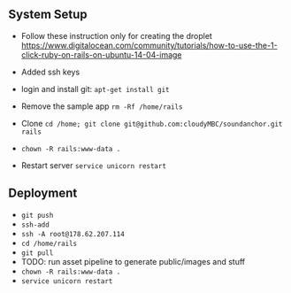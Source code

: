 

## System Setup

* Follow these instruction only for creating the droplet https://www.digitalocean.com/community/tutorials/how-to-use-the-1-click-ruby-on-rails-on-ubuntu-14-04-image

* Added ssh keys
* login and install git: `apt-get install git`
* Remove the sample app `rm -Rf /home/rails`
* Clone `cd /home; git clone git@github.com:cloudyMBC/soundanchor.git rails`
* `chown -R rails:www-data .`
* Restart server `service unicorn restart`


## Deployment

* `git push`
* `ssh-add`
* `ssh -A root@178.62.207.114`
* `cd /home/rails`
* `git pull`
* TODO: run asset pipeline to generate public/images and stuff
* `chown -R rails:www-data .`
* `service unicorn restart`
